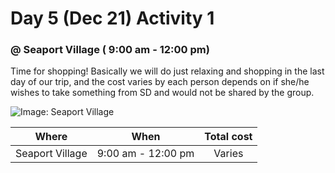 # Day 5 (Dec 21) Activity 1
### @ Seaport Village ( 9:00 am - 12:00 pm)

Time for shopping! Basically we will do just relaxing and shopping in the last day of our trip, and the cost varies by each person depends on if she/he wishes to take something from SD and would not be shared by the group.

![Image: Seaport Village](http://www.lajollabluebook.com/bundles/front/images/visitors-guide/attractions/attraction/fullsize/seaport-village-san-diego.jpg)

|Where             |When     |Total cost|
|:----------------:|:-------:|:--------:|
|Seaport Village|9:00 am - 12:00 pm| Varies     |   
